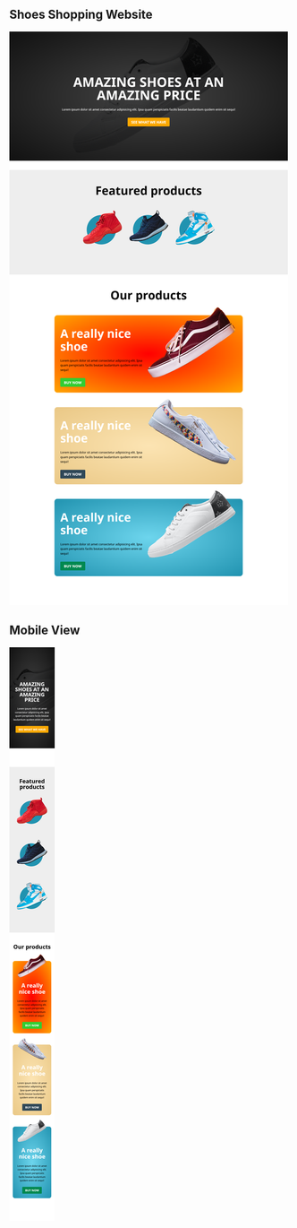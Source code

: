 ## Shoes Shopping Website
<img src="https://github.com/Abhishek930864/Project_1/blob/master/Screenshot%202021-12-28%20at%2017-30-11%20Project_1.png">

## Mobile View
<img src="https://github.com/Abhishek930864/Project_1/blob/master/Screenshot%202021-12-28%20at%2017-32-30%20Project_1.png?raw=true">
